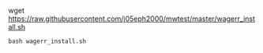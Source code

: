 
wget https://raw.githubusercontent.com/j05eph2000/mwtest/master/wagerr_install.sh

`bash wagerr_install.sh
`
